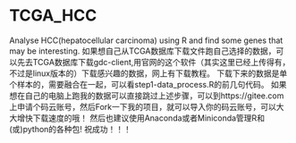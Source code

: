 # TCGA_HCC
Analyse HCC(hepatocellular carcinoma) using R and find some genes that may be interesting.
如果想自己从TCGA数据库下载文件跑自己选择的数据，可以先去TCGA数据库下载gdc-client,用官网的这个软件（其实这里已经上传得有，不过是linux版本的）下载感兴趣的数据，网上有下载教程。
下载下来的数据是单个样本的，需要融合在一起，可以看step1-data_process.R的前几句代码。
如果想在自己的电脑上跑我的数据可以直接跳过上述步骤，可以到https://gitee.com上申请个码云账号，然后Fork一下我的项目，就可以导入你的码云账号，可以大大增快下载速度的哦！
然后也建议使用Anaconda或者Miniconda管理R和(或)python的各种包!
祝成功！！！
